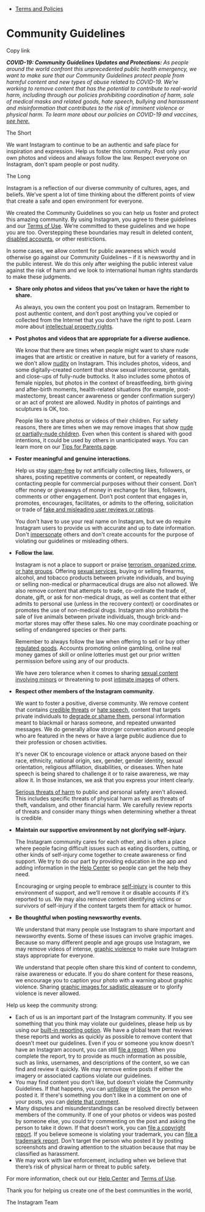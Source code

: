 *   [Terms and Policies](https://help.instagram.com/1417489251945243/?helpref=breadcrumb)

Community Guidelines
====================

Copy link

_**COVID-19: Community Guidelines Updates and Protections:** As people around the world confront this unprecedented public health emergency, we want to make sure that our Community Guidelines protect people from harmful content and new types of abuse related to COVID-19. We’re working to remove content that has the potential to contribute to real-world harm, including through our policies prohibiting coordination of harm, sale of medical masks and related goods, hate speech, bullying and harassment and misinformation that contributes to the risk of imminent violence or physical harm. To learn more about our policies on COVID-19 and vaccines, [see here.](https://help.instagram.com/697825587576762?helpref=faq_content)_

The Short

We want Instagram to continue to be an authentic and safe place for inspiration and expression. Help us foster this community. Post only your own photos and videos and always follow the law. Respect everyone on Instagram, don’t spam people or post nudity.

The Long

Instagram is a reflection of our diverse community of cultures, ages, and beliefs. We’ve spent a lot of time thinking about the different points of view that create a safe and open environment for everyone.

We created the Community Guidelines so you can help us foster and protect this amazing community. By using Instagram, you agree to these guidelines and our [Terms of Use](https://www.instagram.com/legal/terms). We’re committed to these guidelines and we hope you are too. Overstepping these boundaries may result in deleted content, [disabled accounts](https://help.instagram.com/366993040048856?helpref=faq_content), or other restrictions.

In some cases, we allow content for public awareness which would otherwise go against our Community Guidelines – if it is newsworthy and in the public interest. We do this only after weighing the public interest value against the risk of harm and we look to international human rights standards to make these judgments.

*   **Share only photos and videos that you’ve taken or have the right to share.**
    
    As always, you own the content you post on Instagram. Remember to post authentic content, and don’t post anything you’ve copied or collected from the Internet that you don’t have the right to post. Learn more about [intellectual property rights](https://help.instagram.com/126382350847838?helpref=faq_content).
    
*   **Post photos and videos that are appropriate for a diverse audience.**
    
    We know that there are times when people might want to share nude images that are artistic or creative in nature, but for a variety of reasons, we don’t allow [nudity](https://l.instagram.com/?u=https%3A%2F%2Fwww.facebook.com%2Fcommunitystandards%2Fadult_nudity_sexual_activity&e=AT0R4ge8LYt3_vVG8qf_MTSAY5-uBqa9IIzVm8qSeQrGOFUXDKPVPUv8zIAl5LtmLRVo2BqS_VVFiMTVWKAxFtLfYdHemLD80O4-3XITrYmtVwdBPHqyBifzzSDG7et9jOfZp-PqCCLWMDg0-I2HJQ) on Instagram. This includes photos, videos, and some digitally-created content that show sexual intercourse, genitals, and close-ups of fully-nude buttocks. It also includes some photos of female nipples, but photos in the context of breastfeeding, birth giving and after-birth moments, health-related situations (for example, post-mastectomy, breast cancer awareness or gender confirmation surgery) or an act of protest are allowed. Nudity in photos of paintings and sculptures is OK, too.
    
    People like to share photos or videos of their children. For safety reasons, there are times when we may remove images that show [nude or partially-nude children](https://l.instagram.com/?u=https%3A%2F%2Fwww.facebook.com%2Fcommunitystandards%2Fchild_nudity_sexual_exploitation&e=AT0R4ge8LYt3_vVG8qf_MTSAY5-uBqa9IIzVm8qSeQrGOFUXDKPVPUv8zIAl5LtmLRVo2BqS_VVFiMTVWKAxFtLfYdHemLD80O4-3XITrYmtVwdBPHqyBifzzSDG7et9jOfZp-PqCCLWMDg0-I2HJQ). Even when this content is shared with good intentions, it could be used by others in unanticipated ways. You can learn more on our [Tips for Parents page](https://help.instagram.com/154475974694511/?helpref=faq_content).
    
*   **Foster meaningful and genuine interactions.**
    
    Help us stay [spam-free](https://l.instagram.com/?u=https%3A%2F%2Fwww.facebook.com%2Fcommunitystandards%2Fspam&e=AT0R4ge8LYt3_vVG8qf_MTSAY5-uBqa9IIzVm8qSeQrGOFUXDKPVPUv8zIAl5LtmLRVo2BqS_VVFiMTVWKAxFtLfYdHemLD80O4-3XITrYmtVwdBPHqyBifzzSDG7et9jOfZp-PqCCLWMDg0-I2HJQ) by not artificially collecting likes, followers, or shares, posting repetitive comments or content, or repeatedly contacting people for commercial purposes without their consent. Don’t offer money or giveaways of money in exchange for likes, followers, comments or other engagement. Don’t post content that engages in, promotes, encourages, facilitates, or admits to the offering, solicitation or trade of [fake and misleading user reviews or ratings](https://l.instagram.com/?u=https%3A%2F%2Fwww.facebook.com%2Fcommunitystandards%2Ffraud_deception&e=AT0R4ge8LYt3_vVG8qf_MTSAY5-uBqa9IIzVm8qSeQrGOFUXDKPVPUv8zIAl5LtmLRVo2BqS_VVFiMTVWKAxFtLfYdHemLD80O4-3XITrYmtVwdBPHqyBifzzSDG7et9jOfZp-PqCCLWMDg0-I2HJQ).
    
    You don’t have to use your real name on Instagram, but we do require Instagram users to provide us with accurate and up to date information. Don't [impersonate](https://l.instagram.com/?u=https%3A%2F%2Fwww.facebook.com%2Fcommunitystandards%2Fmisrepresentation&e=AT0R4ge8LYt3_vVG8qf_MTSAY5-uBqa9IIzVm8qSeQrGOFUXDKPVPUv8zIAl5LtmLRVo2BqS_VVFiMTVWKAxFtLfYdHemLD80O4-3XITrYmtVwdBPHqyBifzzSDG7et9jOfZp-PqCCLWMDg0-I2HJQ) others and don't create accounts for the purpose of violating our guidelines or misleading others.
    
*   **Follow the law.**
    
    Instagram is not a place to support or praise [terrorism, organized crime, or hate groups](https://l.instagram.com/?u=https%3A%2F%2Fwww.facebook.com%2Fcommunitystandards%2Fdangerous_individuals_organizations&e=AT0R4ge8LYt3_vVG8qf_MTSAY5-uBqa9IIzVm8qSeQrGOFUXDKPVPUv8zIAl5LtmLRVo2BqS_VVFiMTVWKAxFtLfYdHemLD80O4-3XITrYmtVwdBPHqyBifzzSDG7et9jOfZp-PqCCLWMDg0-I2HJQ). Offering [sexual services](https://l.instagram.com/?u=https%3A%2F%2Fwww.facebook.com%2Fcommunitystandards%2Fsexual_solicitation&e=AT0R4ge8LYt3_vVG8qf_MTSAY5-uBqa9IIzVm8qSeQrGOFUXDKPVPUv8zIAl5LtmLRVo2BqS_VVFiMTVWKAxFtLfYdHemLD80O4-3XITrYmtVwdBPHqyBifzzSDG7et9jOfZp-PqCCLWMDg0-I2HJQ), buying or selling firearms, alcohol, and tobacco products between private individuals, and buying or selling non-medical or pharmaceutical drugs are also not allowed. We also remove content that attempts to trade, co-ordinate the trade of, donate, gift, or ask for non-medical drugs, as well as content that either admits to personal use (unless in the recovery context) or coordinates or promotes the use of non-medical drugs. Instagram also prohibits the sale of live animals between private individuals, though brick-and-mortar stores may offer these sales. No one may coordinate poaching or selling of endangered species or their parts.
    
    Remember to always follow the law when offering to sell or buy other [regulated goods](https://l.instagram.com/?u=https%3A%2F%2Fwww.facebook.com%2Fcommunitystandards%2Fregulated_goods&e=AT0R4ge8LYt3_vVG8qf_MTSAY5-uBqa9IIzVm8qSeQrGOFUXDKPVPUv8zIAl5LtmLRVo2BqS_VVFiMTVWKAxFtLfYdHemLD80O4-3XITrYmtVwdBPHqyBifzzSDG7et9jOfZp-PqCCLWMDg0-I2HJQ). Accounts promoting online gambling, online real money games of skill or online lotteries must get our prior written permission before using any of our products.
    
    We have zero tolerance when it comes to sharing [sexual content involving minors](https://l.instagram.com/?u=https%3A%2F%2Fwww.facebook.com%2Fcommunitystandards%2Fchild_nudity_sexual_exploitation&e=AT0R4ge8LYt3_vVG8qf_MTSAY5-uBqa9IIzVm8qSeQrGOFUXDKPVPUv8zIAl5LtmLRVo2BqS_VVFiMTVWKAxFtLfYdHemLD80O4-3XITrYmtVwdBPHqyBifzzSDG7et9jOfZp-PqCCLWMDg0-I2HJQ) or threatening to post [intimate images](https://l.instagram.com/?u=https%3A%2F%2Fwww.facebook.com%2Fcommunitystandards%2Fsexual_exploitation_adults&e=AT0R4ge8LYt3_vVG8qf_MTSAY5-uBqa9IIzVm8qSeQrGOFUXDKPVPUv8zIAl5LtmLRVo2BqS_VVFiMTVWKAxFtLfYdHemLD80O4-3XITrYmtVwdBPHqyBifzzSDG7et9jOfZp-PqCCLWMDg0-I2HJQ) of others.
    
*   **Respect other members of the Instagram community.**
    
    We want to foster a positive, diverse community. We remove content that contains [credible threats](https://l.instagram.com/?u=https%3A%2F%2Fwww.facebook.com%2Fcommunitystandards%2Fcredible_violence&e=AT0R4ge8LYt3_vVG8qf_MTSAY5-uBqa9IIzVm8qSeQrGOFUXDKPVPUv8zIAl5LtmLRVo2BqS_VVFiMTVWKAxFtLfYdHemLD80O4-3XITrYmtVwdBPHqyBifzzSDG7et9jOfZp-PqCCLWMDg0-I2HJQ) or [hate speech](https://l.instagram.com/?u=https%3A%2F%2Fwww.facebook.com%2Fcommunitystandards%2Fhate_speech&e=AT0R4ge8LYt3_vVG8qf_MTSAY5-uBqa9IIzVm8qSeQrGOFUXDKPVPUv8zIAl5LtmLRVo2BqS_VVFiMTVWKAxFtLfYdHemLD80O4-3XITrYmtVwdBPHqyBifzzSDG7et9jOfZp-PqCCLWMDg0-I2HJQ), content that targets private individuals to [degrade or shame them](https://l.instagram.com/?u=https%3A%2F%2Fwww.facebook.com%2Fcommunitystandards%2Fbullying&e=AT0R4ge8LYt3_vVG8qf_MTSAY5-uBqa9IIzVm8qSeQrGOFUXDKPVPUv8zIAl5LtmLRVo2BqS_VVFiMTVWKAxFtLfYdHemLD80O4-3XITrYmtVwdBPHqyBifzzSDG7et9jOfZp-PqCCLWMDg0-I2HJQ), personal information meant to blackmail or harass someone, and repeated unwanted messages. We do generally allow stronger conversation around people who are featured in the news or have a large public audience due to their profession or chosen activities.
    
    It's never OK to encourage violence or attack anyone based on their race, ethnicity, national origin, sex, gender, gender identity, sexual orientation, religious affiliation, disabilities, or diseases. When hate speech is being shared to challenge it or to raise awareness, we may allow it. In those instances, we ask that you express your intent clearly.
    
    [Serious threats of harm](https://l.instagram.com/?u=https%3A%2F%2Fwww.facebook.com%2Fcommunitystandards%2Fcredible_violence&e=AT0R4ge8LYt3_vVG8qf_MTSAY5-uBqa9IIzVm8qSeQrGOFUXDKPVPUv8zIAl5LtmLRVo2BqS_VVFiMTVWKAxFtLfYdHemLD80O4-3XITrYmtVwdBPHqyBifzzSDG7et9jOfZp-PqCCLWMDg0-I2HJQ) to public and personal safety aren't allowed. This includes specific threats of physical harm as well as threats of theft, vandalism, and other financial harm. We carefully review reports of threats and consider many things when determining whether a threat is credible.
    
*   **Maintain our supportive environment by not glorifying self-injury.**
    
    The Instagram community cares for each other, and is often a place where people facing difficult issues such as eating disorders, cutting, or other kinds of self-injury come together to create awareness or find support. We try to do our part by providing education in the app and adding information in the [Help Center](https://help.instagram.com/) so people can get the help they need.
    
    Encouraging or urging people to embrace [self-injury](https://l.instagram.com/?u=https%3A%2F%2Fwww.facebook.com%2Fcommunitystandards%2Fsuicide_self_injury_violence&e=AT0R4ge8LYt3_vVG8qf_MTSAY5-uBqa9IIzVm8qSeQrGOFUXDKPVPUv8zIAl5LtmLRVo2BqS_VVFiMTVWKAxFtLfYdHemLD80O4-3XITrYmtVwdBPHqyBifzzSDG7et9jOfZp-PqCCLWMDg0-I2HJQ) is counter to this environment of support, and we’ll remove it or disable accounts if it’s reported to us. We may also remove content identifying victims or survivors of self-injury if the content targets them for attack or humor.
    
*   **Be thoughtful when posting newsworthy events.**
    
    We understand that many people use Instagram to share important and newsworthy events. Some of these issues can involve graphic images. Because so many different people and age groups use Instagram, we may remove videos of intense, [graphic violence](https://l.instagram.com/?u=https%3A%2F%2Fwww.facebook.com%2Fcommunitystandards%2Fgraphic_violence&e=AT0R4ge8LYt3_vVG8qf_MTSAY5-uBqa9IIzVm8qSeQrGOFUXDKPVPUv8zIAl5LtmLRVo2BqS_VVFiMTVWKAxFtLfYdHemLD80O4-3XITrYmtVwdBPHqyBifzzSDG7et9jOfZp-PqCCLWMDg0-I2HJQ) to make sure Instagram stays appropriate for everyone.
    
    We understand that people often share this kind of content to condemn, raise awareness or educate. If you do share content for these reasons, we encourage you to caption your photo with a warning about graphic violence. Sharing [graphic images for sadistic pleasure](https://l.instagram.com/?u=https%3A%2F%2Fwww.facebook.com%2Fcommunitystandards%2Fcruel_insensitive&e=AT0R4ge8LYt3_vVG8qf_MTSAY5-uBqa9IIzVm8qSeQrGOFUXDKPVPUv8zIAl5LtmLRVo2BqS_VVFiMTVWKAxFtLfYdHemLD80O4-3XITrYmtVwdBPHqyBifzzSDG7et9jOfZp-PqCCLWMDg0-I2HJQ) or to glorify violence is never allowed.
    

Help us keep the community strong:

*   Each of us is an important part of the Instagram community. If you see something that you think may violate our guidelines, please help us by using our [built-in reporting option](https://help.instagram.com/165828726894770?helpref=faq_content). We have a global team that reviews these reports and works as quickly as possible to remove content that doesn’t meet our guidelines. Even if you or someone you know doesn’t have an Instagram account, you can still [file a report](https://help.instagram.com/contact/383679321740945). When you complete the report, try to provide as much information as possible, such as links, usernames, and descriptions of the content, so we can find and review it quickly. We may remove entire posts if either the imagery or associated captions violate our guidelines.
*   You may find content you don’t like, but doesn’t violate the Community Guidelines. If that happens, you can [unfollow](https://help.instagram.com/286340048138725?helpref=faq_content) or [block](https://help.instagram.com/426700567389543/?helpref=faq_content) the person who posted it. If there's something you don't like in a comment on one of your posts, you can [delete that comment](https://help.instagram.com/289098941190483?helpref=faq_content).
*   Many disputes and misunderstandings can be resolved directly between members of the community. If one of your photos or videos was posted by someone else, you could try commenting on the post and asking the person to take it down. If that doesn’t work, you can [file a copyright report](https://help.instagram.com/126382350847838?helpref=faq_content). If you believe someone is violating your trademark, you can [file a trademark report](https://help.instagram.com/222826637847963?helpref=faq_content). Don't target the person who posted it by posting screenshots and drawing attention to the situation because that may be classified as harassment.
*   We may work with law enforcement, including when we believe that there’s risk of physical harm or threat to public safety.

For more information, check out our [Help Center](https://help.instagram.com/) and [Terms of Use](https://l.instagram.com/?u=http%3A%2F%2Finstagram.com%2Flegal%2Fterms%2F%23&e=AT0R4ge8LYt3_vVG8qf_MTSAY5-uBqa9IIzVm8qSeQrGOFUXDKPVPUv8zIAl5LtmLRVo2BqS_VVFiMTVWKAxFtLfYdHemLD80O4-3XITrYmtVwdBPHqyBifzzSDG7et9jOfZp-PqCCLWMDg0-I2HJQ).

Thank you for helping us create one of the best communities in the world,

The Instagram Team